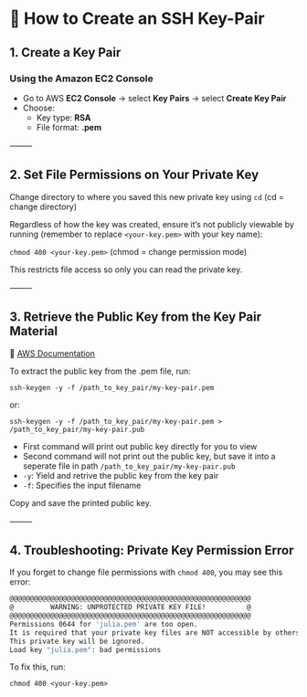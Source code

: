 # 🔐 How to Create an SSH Key-Pair

## 1. Create a Key Pair

### Using the Amazon EC2 Console
- Go to AWS **EC2 Console** → select **Key Pairs** → select **Create Key Pair**
- Choose:
  - Key type: **RSA**
  - File format: **.pem**

⸻

## 2. Set File Permissions on Your Private Key

Change directory to where you saved this new private key using `cd` (cd = change directory)

Regardless of how the key was created, ensure it’s not publicly viewable by running (remember to replace `<your-key.pem>` with your key name):

`chmod 400 <your-key.pem>` (chmod = change permission mode)

This restricts file access so only you can read the private key.

⸻

## 3. Retrieve the Public Key from the Key Pair Material

📖 [AWS Documentation](https://docs.aws.amazon.com/AWSEC2/latest/UserGuide/describe-keys.html#retrieving-the-public-key)

To extract the public key from the .pem file, run:

`ssh-keygen -y -f /path_to_key_pair/my-key-pair.pem`

or:

`ssh-keygen -y -f /path_to_key_pair/my-key-pair.pem > /path_to_key_pair/my-key-pair.pub` 

- First command will print out public key directly for you to view
- Second command will not print out the public key, but save it into a seperate file in path `/path_to_key_pair/my-key-pair.pub`
- `-y`: Yield and retrive the public key from the key pair
- `-f`: Specifies the input filename

Copy and save the printed public key.

⸻

## 4. Troubleshooting: Private Key Permission Error

If you forget to change file permissions with `chmod 400`, you may see this error:

```bash
@@@@@@@@@@@@@@@@@@@@@@@@@@@@@@@@@@@@@@@@@@@@@@@@@@@@@@@@@@@
@         WARNING: UNPROTECTED PRIVATE KEY FILE!          @
@@@@@@@@@@@@@@@@@@@@@@@@@@@@@@@@@@@@@@@@@@@@@@@@@@@@@@@@@@@
Permissions 0644 for 'julia.pem' are too open.
It is required that your private key files are NOT accessible by others.
This private key will be ignored.
Load key "julia.pem": bad permissions
```

To fix this, run:

`chmod 400 <your-key.pem>`
